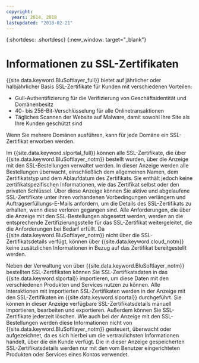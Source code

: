 ```yaml
---
copyright:
  years: 2014, 2018
lastupdated: "2018-02-21"
---
```


{:shortdesc: .shortdesc}
{:new_window: target="_blank"}

# Informationen zu SSL-Zertifikaten

{{site.data.keyword.BluSoftlayer_full}} bietet auf jährlicher oder halbjährlicher Basis SSL-Zertifikate für Kunden mit verschiedenen Vorteilen:

* Gull-Authentifizierung für die Verifizierung von Geschäftsidentität und Domänenbesitz
* 40- bis 256-Bit-Verschlüsselung für alle Onlinetransaktionen
* Tägliches Scannen der Website auf Malware, damit sowohl Ihre Site als Ihre Kunden geschützt sind

Wenn Sie mehrere Domänen ausführen, kann für jede Domäne ein SSL-Zertifikat erworben werden.

Im {{site.data.keyword.slportal_full}} können alle SSL-Zertifikate, die über {{site.data.keyword.BluSoftlayer_notm}} bestellt wurden, über die Anzeige mit den SSL-Bestellungen verwaltet werden. In dieser Anzeige werden alle Bestellungen überwacht, einschließlich dem allgemeinen Namen, dem Zertifikatstyp und dem Ablaufdatum des Zertifikats. Sie enthält jedoch keine zertifikatspezifischen Informationen, wie das Zertifikat selbst oder den privaten Schlüssel. Über diese Anzeige können Sie aktive und abgelaufene SSL-Zertifikate unter ihren vorhandenen Vorbedingungen verlängern und Auftragserfüllungs-E-Mails anfordern, um die Details des SSL-Zertifikats zu erhalten, wenn diese verloren gegangen sind. Alle Anforderungen, die über die Anzeige mit den SSL-Bestellungen abgesetzt werden, werden an die entsprechende Zertifizierungsstelle für das SSL-Zertifikat weitergeleitet, die die Anforderungen bei Bedarf erfüllt. Da {{site.data.keyword.BluSoftlayer_notm}} nicht über die SSL-Zertifikatsdetails verfügt, können über {{site.data.keyword.cloud_notm}} keine zusätzlichen Informationen in Bezug auf das Zertifikat bereitgestellt werden.

Neben der Verwaltung von über {{site.data.keyword.BluSoftlayer_notm}} bestellten SSL-Zertifikaten können Sie SSL-Zertifikatsdaten in das {{site.data.keyword.slportal}} importieren, um diese Daten mit den verschiedenen Produkten und Services nutzen zu können. Alle Interaktionen mit importierten SSL-Zertifikaten werden in der Anzeige mit den SSL-Zertifikaten im {{site.data.keyword.slportal}} durchgeführt. Sie können in dieser Anzeige verfügbare SSL-Zertifikatsdetails manuell importieren, bearbeiten und exportieren. Außerdem können Sie SSL-Zertifikate jederzeit löschen. Wie auch bei der Anzeige mit den SSL-Bestellungen werden diese Informationen nicht von {{site.data.keyword.BluSoftlayer_notm}} gesteuert, überwacht oder aufgezeichnet, da es sich hierbei um die vertraulichsten Informationen handelt, über die ein Kunde verfügt. Die in dieser Anzeige gespeicherten SSL-Zertifikatsdetails werden nur mit den vom Benutzer eingerichteten Produkten oder Services eines Kontos verwendet.
